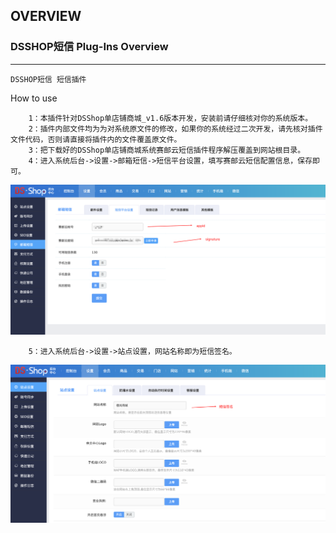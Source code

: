 ## OVERVIEW

### DSSHOP短信 Plug-Ins Overview

------
	DSSHOP短信 短信插件
How to use

        1：本插件针对DSShop单店铺商城_v1.6版本开发，安装前请仔细核对你的系统版本。
        2：插件内部文件均为为对系统原文件的修改，如果你的系统经过二次开发，请先核对插件文件代码，否则请直接将插件内的文件覆盖原文件。
        3：把下载好的DSShop单店铺商城系统赛邮云短信插件程序解压覆盖到网站根目录。
        4：进入系统后台->设置->邮箱短信->短信平台设置，填写赛邮云短信配置信息，保存即可。

![Submail](./markdown/1.png)

        5：进入系统后台->设置->站点设置，网站名称即为短信签名。

![Submail](./markdown/2.png)
